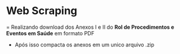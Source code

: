 # Web Scraping 

= Realizando download dos Anexos I e II do **Rol de Procedimentos e Eventos em Saúde** em formato PDF
- Após isso compacta os anexos em um unico arquivo .zip

